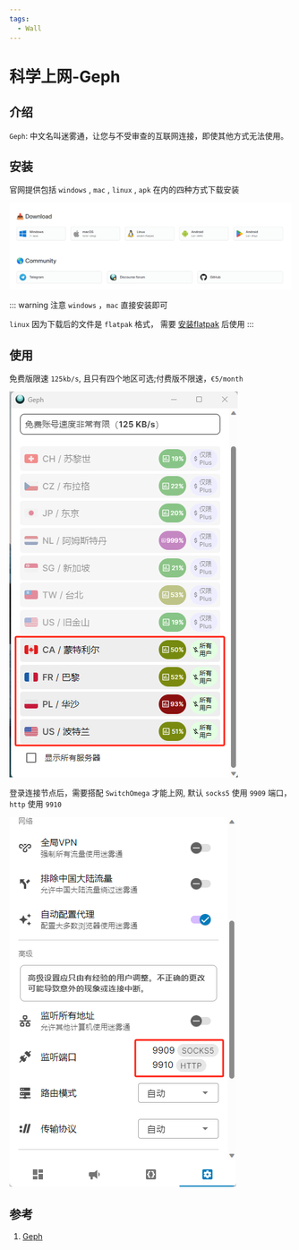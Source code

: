 ```yaml
---
tags:
  - Wall
---
```

# 科学上网-Geph

## 介绍
`Geph`: 中文名叫迷雾通，让您与不受审查的互联网连接，即使其他方式无法使用。

## 安装
官网提供包括 `windows` , `mac` , `linux` , `apk` 在内的四种方式下载安装

![下载](/Images/Wall/科学上网-Geph/download.png '下载')

::: warning 注意
`windows` ，`mac` 直接安装即可

`linux` 因为下载后的文件是 `flatpak` 格式， 需要 [安装flatpak](/Articles/Shell/Ubuntu安装flatpak软件) 后使用
:::

## 使用
免费版限速 `125kb/s`, 且只有四个地区可选;付费版不限速，`€5/month`

![节点](/Images/Wall/科学上网-Geph/server_list.png '节点')

登录连接节点后，需要搭配 `SwitchOmega` 才能上网, 默认 `socks5` 使用 `9909` 端口，`http` 使用 `9910`

![端口](/Images/Wall/科学上网-Geph/link_port.png '端口')


## 参考
1. [Geph](https://geph.io/en)
